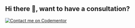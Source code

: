 ## Hi there 👋, want to have a consultation?

[![Contact me on Codementor](https://www.codementor.io/m-badges/ksohan/find-me-on-cm-b.svg)](https://www.codementor.io/@ksohan?refer=badge)

<!--
**ksohan/ksohan** is a ✨ _special_ ✨ repository because its `README.md` (this file) appears on your GitHub profile.

Here are some ideas to get you started:

- 🔭 I’m currently working on ...
- 🌱 I’m currently learning ...
- 👯 I’m looking to collaborate on ...
- 🤔 I’m looking for help with ...
- 💬 Ask me about ...
- 📫 How to reach me: ...
- 😄 Pronouns: ...
- ⚡ Fun fact: ...
-->
